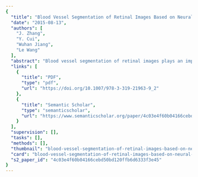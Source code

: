 ```yaml
---
{
  "title": "Blood Vessel Segmentation of Retinal Images Based on Neural Network",
  "date": "2015-08-13",
  "authors": [
    "J. Zhang",
    "Y. Cui",
    "Wuhan Jiang",
    "Le Wang"
  ],
  "abstract": "Blood vessel segmentation of retinal images plays an important role in the diagnosis of eye diseases. In this paper, we propose an automatic unsupervised blood vessel segmentation method for retinal images. Firstly, a multi-dimensional feature vector is constructed with the green channel intensity and the vessel enhanced intensity feature by the morphological operation. Secondly, self-organizing map (SOM) is exploited for pixel clustering, which is an unsupervised neural network. Finally, we classify each neuron in the output layer of SOM as retinal neuron or non-vessel neuron with Otsu’s method, and get the final segmentation result. Our proposed method is validated on the publicly available DRIVE database, and compared with the state-of-the-art algorithms.",
  "links": [
    {
      "title": "PDF",
      "type": "pdf",
      "url": "https://doi.org/10.1007/978-3-319-21963-9_2"
    },
    {
      "title": "Semantic Scholar",
      "type": "semanticscholar",
      "url": "https://www.semanticscholar.org/paper/4c03e4f60b04166cebd50bd120ffb6d6333f3e45"
    }
  ],
  "supervision": [],
  "tasks": [],
  "methods": [],
  "thumbnail": "blood-vessel-segmentation-of-retinal-images-based-on-neural-network-thumb.jpg",
  "card": "blood-vessel-segmentation-of-retinal-images-based-on-neural-network-card.jpg",
  "s2_paper_id": "4c03e4f60b04166cebd50bd120ffb6d6333f3e45"
}
---
```


